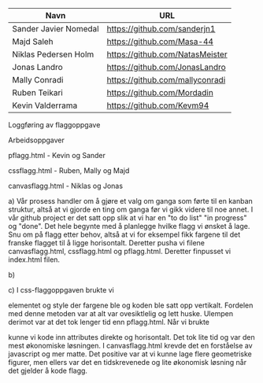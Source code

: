 | Navn                 | URL                             |
| -------------------- | ------------------------------- |
| Sander Javier Nomedal | https://github.com/sanderjn1 |
| Majd Saleh           | https://github.com/Masa-44      |
| Niklas Pedersen Holm | https://github.com/NatasMeister |
| Jonas Landro         | https://github.com/JonasLandro  |
| Mally Conradi        | https://github.com/mallyconradi |
| Ruben Teikari        | https://github.com/Mordadin     |
| Kevin Valderrama     | https://github.com/Kevm94       |

Loggføring av flaggoppgave

Arbeidsoppgaver

pflagg.html - Kevin og Sander

cssflagg.html - Ruben, Mally og Majd

canvasflagg.html - Niklas og Jonas

a) Vår prosess handler om å gjøre et valg om ganga som førte til en kanban struktur, altså at vi gjorde en ting om ganga før vi gikk videre til noe annet. I vår github project er det satt opp slik at vi har en "to do list" "in progress" og "done". Det hele begynte med å planlegge hvilke flagg vi ønsket å lage. Snu om på flagg etter behov, altså at vi for eksempel fikk fargene til det franske flagget til å ligge horisontalt. Deretter pusha vi filene canvasflagg.html, cssflagg.html og pflagg.html. Deretter finpusset vi index.html filen. 

b) 

c) I css-flaggoppgaven brukte vi <p> elementet og style der fargene ble og koden ble satt opp vertikalt. Fordelen med denne metoden var at alt var ovesiktlelig og lett huske. Ulempen derimot var at det tok lenger tid enn pflagg.html. Når vi brukte <p style > kunne vi kode inn attributes direkte og horisontalt. Det tok lite tid og var den mest økonomiske løsningen. 
I canvasflagg.html krevde det en forståelse av javascript og mer matte. Det positive var at vi kunne lage flere geometriske figurer, men ellers var det en tidskrevenede og lite økonomisk løsning når det gjelder å kode flagg. 